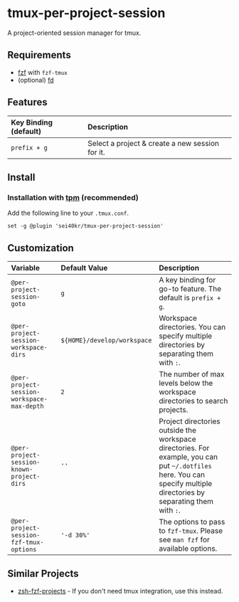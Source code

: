 # tmux-per-project-session

A project-oriented session manager for tmux.

## Requirements

- [fzf](https://github.com/junegunn/fzf) with `fzf-tmux`
- (optional) [fd](https://github.com/sharkdp/fd)

## Features

| Key Binding (default) | Description                                     |
|:----------------------|:------------------------------------------------|
| `prefix + g`          | Select a project & create a new session for it. |

## Install

### Installation with [tpm](https://github.com/tmux-plugins/tpm) (recommended)

Add the following line to your `.tmux.conf`.

```tmux
set -g @plugin 'sei40kr/tmux-per-project-session'
```

## Customization

| Variable                                   | Default Value               | Description                                                                                                                                                           |
| :----------------------------------------- | :-------------------------- | :-------------------------------------------------------------------------------------------------------------------------------------------------------------------- |
| `@per-project-session-goto`                | `g`                         | A key binding for go-to feature. The default is `prefix + g`.                                                                                                         |
| `@per-project-session-workspace-dirs`      | `${HOME}/develop/workspace` | Workspace directories. You can specify multiple directories by separating them with `:`.                                                                              |
| `@per-project-session-workspace-max-depth` | `2`                         | The number of max levels below the workspace directories to search projects.                                                                                          |
| `@per-project-session-known-project-dirs`  | `''`                        | Project directories outside the workspace directories. For example, you can put `~/.dotfiles` here. You can specify multiple directories by separating them with `:`. |
| `@per-project-session-fzf-tmux-options`    | `'-d 30%'`                  | The options to pass to `fzf-tmux`. Please see `man fzf` for available options.                                                                                        |

## Similar Projects

- [zsh-fzf-projects](https://github.com/sei40kr/zsh-fzf-projects) - If you don't need tmux integration, use this instead.

